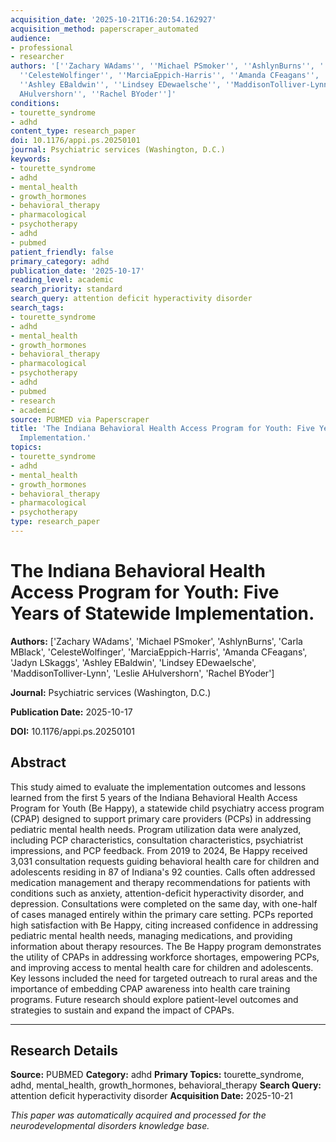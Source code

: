 ```yaml
---
acquisition_date: '2025-10-21T16:20:54.162927'
acquisition_method: paperscraper_automated
audience:
- professional
- researcher
authors: '[''Zachary WAdams'', ''Michael PSmoker'', ''AshlynBurns'', ''Carla MBlack'',
  ''CelesteWolfinger'', ''MarciaEppich-Harris'', ''Amanda CFeagans'', ''Jadyn LSkaggs'',
  ''Ashley EBaldwin'', ''Lindsey EDewaelsche'', ''MaddisonTolliver-Lynn'', ''Leslie
  AHulvershorn'', ''Rachel BYoder'']'
conditions:
- tourette_syndrome
- adhd
content_type: research_paper
doi: 10.1176/appi.ps.20250101
journal: Psychiatric services (Washington, D.C.)
keywords:
- tourette_syndrome
- adhd
- mental_health
- growth_hormones
- behavioral_therapy
- pharmacological
- psychotherapy
- adhd
- pubmed
patient_friendly: false
primary_category: adhd
publication_date: '2025-10-17'
reading_level: academic
search_priority: standard
search_query: attention deficit hyperactivity disorder
search_tags:
- tourette_syndrome
- adhd
- mental_health
- growth_hormones
- behavioral_therapy
- pharmacological
- psychotherapy
- adhd
- pubmed
- research
- academic
source: PUBMED via Paperscraper
title: 'The Indiana Behavioral Health Access Program for Youth: Five Years of Statewide
  Implementation.'
topics:
- tourette_syndrome
- adhd
- mental_health
- growth_hormones
- behavioral_therapy
- pharmacological
- psychotherapy
type: research_paper
---
```


# The Indiana Behavioral Health Access Program for Youth: Five Years of Statewide Implementation.

**Authors:** ['Zachary WAdams', 'Michael PSmoker', 'AshlynBurns', 'Carla MBlack', 'CelesteWolfinger', 'MarciaEppich-Harris', 'Amanda CFeagans', 'Jadyn LSkaggs', 'Ashley EBaldwin', 'Lindsey EDewaelsche', 'MaddisonTolliver-Lynn', 'Leslie AHulvershorn', 'Rachel BYoder']

**Journal:** Psychiatric services (Washington, D.C.)

**Publication Date:** 2025-10-17

**DOI:** 10.1176/appi.ps.20250101

## Abstract

This study aimed to evaluate the implementation outcomes and lessons learned from the first 5 years of the Indiana Behavioral Health Access Program for Youth (Be Happy), a statewide child psychiatry access program (CPAP) designed to support primary care providers (PCPs) in addressing pediatric mental health needs. Program utilization data were analyzed, including PCP characteristics, consultation characteristics, psychiatrist impressions, and PCP feedback. From 2019 to 2024, Be Happy received 3,031 consultation requests guiding behavioral health care for children and adolescents residing in 87 of Indiana's 92 counties. Calls often addressed medication management and therapy recommendations for patients with conditions such as anxiety, attention-deficit hyperactivity disorder, and depression. Consultations were completed on the same day, with one-half of cases managed entirely within the primary care setting. PCPs reported high satisfaction with Be Happy, citing increased confidence in addressing pediatric mental health needs, managing medications, and providing information about therapy resources. The Be Happy program demonstrates the utility of CPAPs in addressing workforce shortages, empowering PCPs, and improving access to mental health care for children and adolescents. Key lessons included the need for targeted outreach to rural areas and the importance of embedding CPAP awareness into health care training programs. Future research should explore patient-level outcomes and strategies to sustain and expand the impact of CPAPs.

---

## Research Details

**Source:** PUBMED
**Category:** adhd
**Primary Topics:** tourette_syndrome, adhd, mental_health, growth_hormones, behavioral_therapy
**Search Query:** attention deficit hyperactivity disorder
**Acquisition Date:** 2025-10-21

*This paper was automatically acquired and processed for the neurodevelopmental disorders knowledge base.*

